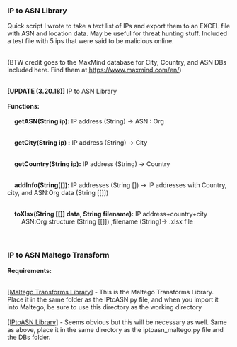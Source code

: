<h3>IP to ASN Library </h3>

Quick script I wrote to take a text list of IPs and export them to an EXCEL file with ASN and location data. May be useful for threat hunting stuff. Included a test file with 5 ips that were said to be malicious online.<br><br>

(BTW credit goes to the MaxMind database for City, Country, and ASN DBs included here. Find them at https://www.maxmind.com/en/)<br><br>

<b>[UPDATE (3.20.18)]</b> IP to ASN Library<br><br>
<b>Functions:</b><br><br>
&nbsp;&nbsp;&nbsp;&nbsp;<b>getASN(String ip):</b> IP address (String) -> ASN : Org<br><br>

&nbsp;&nbsp;&nbsp;&nbsp;<b>getCity(String ip) :</b> IP address (String) -> City<br><br>

&nbsp;&nbsp;&nbsp;&nbsp;<b>getCountry(String ip):</b> IP address (String) -> Country<br><br>

&nbsp;&nbsp;&nbsp;&nbsp;<b>addInfo(String[[]):</b> IP addresses (String []) -> IP addresses with Country, city, and ASN:Org data (String [[]])<br><br>

&nbsp;&nbsp;&nbsp;&nbsp;<b>toXlsx(String [[]] data, String filename):</b> IP address+country+city
<br>&nbsp;&nbsp;&nbsp;&nbsp;&nbsp;&nbsp;&nbsp;&nbsp;ASN:Org structure (String [[]]) ,filename (String)-> .xlsx file<br><br><br>

<h3>IP to ASN Maltego Transform</h3>
<b>Requirements:</b><br><br>

<a href="https://docs.paterva.com/en/developer-portal/transform_libraries/">[Maltego Transforms Library]</a> - This is the Maltego Transforms Library. Place it in the same folder as the IPtoASN.py file, and when you import it into Maltego, be sure to use this directory as the working directory<br><br>
<a href="https://github.com/vikingSec/tools/blob/master/IPtoASN/IPtoASN.py">[IPtoASN Library]</a> - Seems obvious but this will be necessary as well. Same as above, place it in the same directory as the iptoasn_maltego.py file and the DBs folder.<br><br>
